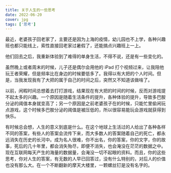 ```yaml
---
title: 关于人生的一些思考
date: 2022-06-20
cover: jpg
tags: ['思考']
---
```


最近，老婆孩子回老家了，主要还是因为上海的疫情，幼儿园也不上学，各种兴趣班也都只能线上，索性直接回老家过暑假了，还能搞点兴趣班上一上。

他们回去之后，我重新体验到了难得的单身生活，不得不说，还是有一些变化的。

虽然晚上或者周末的时候，儿子还是偶尔会用他的 iPad 打个视频过来，让我陪他玩王者荣耀，但是频率比在身边的时候要低多了。我得以有大把的个人时间。但是，当我发现我有了大把的属于自己的时间之后，突然又不知道该做啥了。

以前，闲暇时间总想着去打打游戏，结果现在有大把的时间的时候，反而对游戏提不起太多的兴趣。一个原因是随着生活条件的提升，各种体验的提升，导致多巴胺分泌的阈值本身就变高了；另一个原因是之前老婆孩子在的时候，只能忙里偷闲玩点游戏，这个时候多巴胺分泌的阈值是被压低的，所以很容易能玩会游戏就获得到快乐。

有时候总会想，人生的意义到底是什么。在这个地球上生活过的人给出了各种各样不同的答案，有些人的答案会流传下来，而大多数人的答案随着自己的死亡，都永远消失在历史的长河中。成为名人很难，你不出名，你的答案，你的文字，你的故事，死后的几十年里，都会消失殆尽，即便不消失，也会淹没在茫茫的数据之中。现在互联网每天产生的海量的数据量，会淹没一切不起眼的资料。而且，你的这些思考，你对人生的答案，有无数的人早已回答过，没有什么特别的，对后人的价值也没有那么大。在一个不断翻新的摩天大楼里，一颗螺丝钉是没有名字的。
